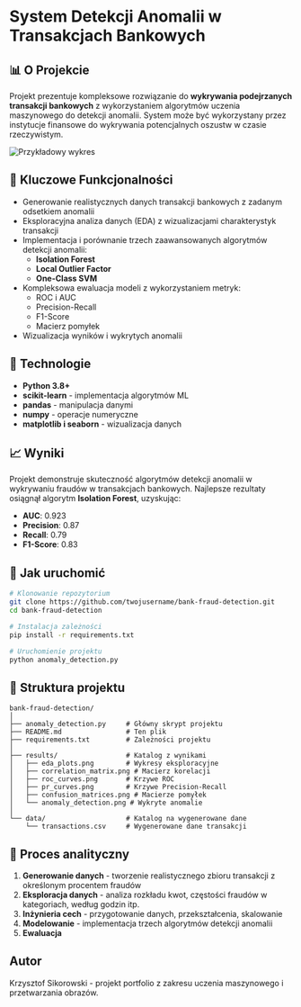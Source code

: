 # System Detekcji Anomalii w Transakcjach Bankowych

## 📊 O Projekcie

Projekt prezentuje kompleksowe rozwiązanie do **wykrywania podejrzanych transakcji bankowych** z wykorzystaniem algorytmów uczenia maszynowego do detekcji anomalii. System może być wykorzystany przez instytucje finansowe do wykrywania potencjalnych oszustw w czasie rzeczywistym.

![Przykładowy wykres](anomaly_detection.png)

## 🌟 Kluczowe Funkcjonalności

- Generowanie realistycznych danych transakcji bankowych z zadanym odsetkiem anomalii
- Eksploracyjna analiza danych (EDA) z wizualizacjami charakterystyk transakcji
- Implementacja i porównanie trzech zaawansowanych algorytmów detekcji anomalii:
  - **Isolation Forest**
  - **Local Outlier Factor**
  - **One-Class SVM**
- Kompleksowa ewaluacja modeli z wykorzystaniem metryk:
  - ROC i AUC
  - Precision-Recall
  - F1-Score
  - Macierz pomyłek
- Wizualizacja wyników i wykrytych anomalii

## 🔧 Technologie

- **Python 3.8+**
- **scikit-learn** - implementacja algorytmów ML
- **pandas** - manipulacja danymi
- **numpy** - operacje numeryczne
- **matplotlib i seaborn** - wizualizacja danych

## 📈 Wyniki

Projekt demonstruje skuteczność algorytmów detekcji anomalii w wykrywaniu fraudów w transakcjach bankowych. Najlepsze rezultaty osiągnął algorytm **Isolation Forest**, uzyskując:

- **AUC**: 0.923
- **Precision**: 0.87
- **Recall**: 0.79
- **F1-Score**: 0.83

## 🚀 Jak uruchomić

```bash
# Klonowanie repozytorium
git clone https://github.com/twojusername/bank-fraud-detection.git
cd bank-fraud-detection

# Instalacja zależności
pip install -r requirements.txt

# Uruchomienie projektu
python anomaly_detection.py
```

## 📁 Struktura projektu

```
bank-fraud-detection/
│
├── anomaly_detection.py     # Główny skrypt projektu
├── README.md                # Ten plik
├── requirements.txt         # Zależności projektu
│
├── results/                 # Katalog z wynikami
│   ├── eda_plots.png        # Wykresy eksploracyjne
│   ├── correlation_matrix.png # Macierz korelacji 
│   ├── roc_curves.png       # Krzywe ROC
│   ├── pr_curves.png        # Krzywe Precision-Recall
│   ├── confusion_matrices.png # Macierze pomyłek
│   └── anomaly_detection.png # Wykryte anomalie
│
└── data/                    # Katalog na wygenerowane dane
    └── transactions.csv     # Wygenerowane dane transakcji
```

## 🧠 Proces analityczny

1. **Generowanie danych** - tworzenie realistycznego zbioru transakcji z określonym procentem fraudów
2. **Eksploracja danych** - analiza rozkładu kwot, częstości fraudów w kategoriach, według godzin itp.
3. **Inżynieria cech** - przygotowanie danych, przekształcenia, skalowanie
4. **Modelowanie** - implementacja trzech algorytmów detekcji anomalii
5. **Ewaluacja**

## Autor

Krzysztof Sikorowski - projekt portfolio z zakresu uczenia maszynowego i przetwarzania obrazów.